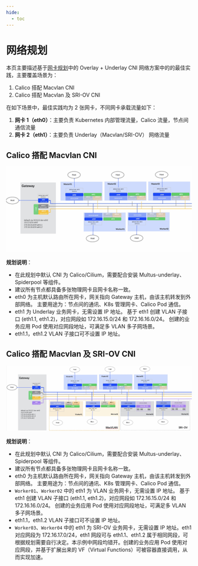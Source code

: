 ```yaml
---
hide:
  - toc
---
```


# 网络规划

本页主要描述基于[网卡规划](./ethplan.md)中的 Overlay + Underlay CNI 网络方案中的的最佳实践，主要覆盖场景为：

1. Calico 搭配 Macvlan CNI
2. Calico 搭配 Macvlan 及 SRI-OV CNI

在如下场景中，最佳实践均为 2 张网卡，不同网卡承载流量如下：

1. **网卡 1（eth0）**：主要负责 Kubernetes 内部管理流量，Calico 流量，节点间通信流量
2. **网卡 2（eth1）**：主要负责 Underlay（Macvlan/SRI-OV） 网络流量

## Calico 搭配 Macvlan CNI

![calico-macvlan](../images/calico-macvlan.jpg)

**规划说明**：

- 在此规划中默认 CNI 为 Calico/Cilium，需要配合安装 Multus-underlay、Spiderpool 等组件。
- 建议所有节点都具备多张物理网卡且网卡名称一致。
- eth0 为主机默认路由所在网卡，网关指向 Gateway 主机，由该主机转发到外部网络。
  主要用途为：节点间的通讯、K8s 管理网卡、Calico Pod 通信。
- eth1 为 Underlay 业务网卡，无需设置 IP 地址。
  基于 eth1 创建 VLAN 子接口 (eth1.1, eth1.2)，对应网段如 172.16.15.0/24 和 172.16.16.0/24。
  创建的业务应用 Pod 使用对应网段地址，可满足多 VLAN 多子网场景。
- eth1.1，eth1.2 VLAN 子接口可不设置 IP 地址。

## Calico 搭配 Macvlan 及 SRI-OV CNI

![macvlan-sriov](../images/macvlan-sriov.jpg)

**规划说明**：

- 在此规划中默认 CNI 为 Calico/Cilium，需要配合安装 Multus-underlay、Spiderpool 等组件。
- 建议所有节点都具备多张物理网卡且网卡名称一致。
- eth0 为主机默认路由所在网卡，网关指向 Gateway 主机，由该主机转发到外部网络。
  主要用途为：节点间的通讯、K8s 管理网卡、Calico Pod 通信。
- `Worker01`、`Worker02` 中的 eth1 为 VLAN 业务网卡，无需设置 IP 地址。
  基于 eth1 创建 VLAN 子接口 (eth1.1, eth1.2)，对应网段如 172.16.15.0/24 和 172.16.16.0/24。
  创建的业务应用 Pod 使用对应网段地址，可满足多 VLAN 多子网场景。
- eth1.1，eth1.2 VLAN 子接口可不设置 IP 地址。
- `Worker03`、`Worker04` 中的 eth1 为 SRI-OV 业务网卡，无需设置 IP 地址。eth1 对应网段为 172.16.17.0/24，eth1 网段可与 eth1.1、eth1.2 属于相同网段，可根据规划需要自行决定。本示例中网段均错开。创建的业务应用 Pod 使用对应网段，并基于扩展出来的 VF（Virtual Functions）可被容器直接调用，从而实现加速。
